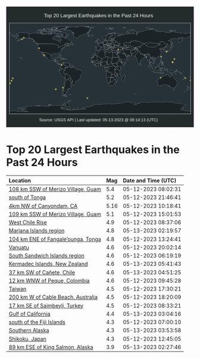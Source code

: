 ![Map](./map.png)

# Top 20 Largest Earthquakes in the Past 24 Hours

| Location | Mag | Date and Time (UTC) |
|:---|:---|:---|
| [108 km SSW of Merizo Village, Guam](https://earthquake.usgs.gov/earthquakes/eventpage/us6000kbcl) | 5.4 | 05-12-2023 08:02:31 |
| [south of Tonga](https://earthquake.usgs.gov/earthquakes/eventpage/us6000kbke) | 5.2 | 05-12-2023 21:46:41 |
| [4km NW of Canyondam, CA](https://earthquake.usgs.gov/earthquakes/eventpage/nc73887046) | 5.16 | 05-12-2023 10:18:41 |
| [109 km SSW of Merizo Village, Guam](https://earthquake.usgs.gov/earthquakes/eventpage/us6000kbgr) | 5.1 | 05-12-2023 15:01:53 |
| [West Chile Rise](https://earthquake.usgs.gov/earthquakes/eventpage/us6000kbcu) | 4.9 | 05-12-2023 08:37:06 |
| [Mariana Islands region](https://earthquake.usgs.gov/earthquakes/eventpage/us6000kblx) | 4.8 | 05-13-2023 02:19:57 |
| [104 km ENE of Fangale’ounga, Tonga](https://earthquake.usgs.gov/earthquakes/eventpage/us6000kbfa) | 4.8 | 05-12-2023 13:24:41 |
| [Vanuatu](https://earthquake.usgs.gov/earthquakes/eventpage/us6000kbj8) | 4.6 | 05-12-2023 20:02:14 |
| [South Sandwich Islands region](https://earthquake.usgs.gov/earthquakes/eventpage/us6000kbbx) | 4.6 | 05-12-2023 06:19:19 |
| [Kermadec Islands, New Zealand](https://earthquake.usgs.gov/earthquakes/eventpage/us6000kbmp) | 4.6 | 05-13-2023 05:41:43 |
| [37 km SW of Cañete, Chile](https://earthquake.usgs.gov/earthquakes/eventpage/us6000kbmg) | 4.6 | 05-13-2023 04:51:25 |
| [12 km WNW of Peque, Colombia](https://earthquake.usgs.gov/earthquakes/eventpage/us6000kbd5) | 4.6 | 05-12-2023 09:45:28 |
| [Taiwan](https://earthquake.usgs.gov/earthquakes/eventpage/us6000kbi2) | 4.5 | 05-12-2023 17:30:21 |
| [200 km W of Cable Beach, Australia](https://earthquake.usgs.gov/earthquakes/eventpage/us6000kbib) | 4.5 | 05-12-2023 18:20:09 |
| [17 km SE of Saimbeyli, Turkey](https://earthquake.usgs.gov/earthquakes/eventpage/us6000kbcq) | 4.5 | 05-12-2023 08:33:21 |
| [Gulf of California](https://earthquake.usgs.gov/earthquakes/eventpage/us6000kbm0) | 4.4 | 05-13-2023 03:04:16 |
| [south of the Fiji Islands](https://earthquake.usgs.gov/earthquakes/eventpage/us6000kbc5) | 4.3 | 05-12-2023 07:00:10 |
| [Southern Alaska](https://earthquake.usgs.gov/earthquakes/eventpage/ak023640kxsy) | 4.3 | 05-13-2023 03:53:58 |
| [Shikoku, Japan](https://earthquake.usgs.gov/earthquakes/eventpage/us6000kbe3) | 4.3 | 05-12-2023 12:45:05 |
| [89 km ESE of King Salmon, Alaska](https://earthquake.usgs.gov/earthquakes/eventpage/ak02363ztwab) | 3.9 | 05-13-2023 02:27:46 |

